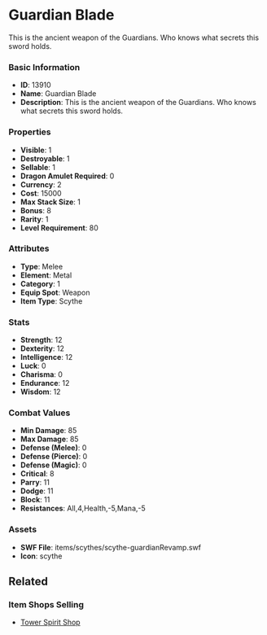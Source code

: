 # Guardian Blade

This is the ancient weapon of the Guardians. Who knows what secrets this sword holds. 

### Basic Information

- **ID**: 13910
- **Name**: Guardian Blade
- **Description**: This is the ancient weapon of the Guardians. Who knows what secrets this sword holds. 

### Properties

- **Visible**: 1
- **Destroyable**: 1
- **Sellable**: 1
- **Dragon Amulet Required**: 0
- **Currency**: 2
- **Cost**: 15000
- **Max Stack Size**: 1
- **Bonus**: 8
- **Rarity**: 1
- **Level Requirement**: 80

### Attributes

- **Type**: Melee
- **Element**: Metal
- **Category**: 1
- **Equip Spot**: Weapon
- **Item Type**: Scythe

### Stats

- **Strength**: 12
- **Dexterity**: 12
- **Intelligence**: 12
- **Luck**: 0
- **Charisma**: 0
- **Endurance**: 12
- **Wisdom**: 12

### Combat Values

- **Min Damage**: 85
- **Max Damage**: 85
- **Defense (Melee)**: 0
- **Defense (Pierce)**: 0
- **Defense (Magic)**: 0
- **Critical**: 8
- **Parry**: 11
- **Dodge**: 11
- **Block**: 11
- **Resistances**: All,4,Health,-5,Mana,-5

### Assets

- **SWF File**: items/scythes/scythe-guardianRevamp.swf
- **Icon**: scythe

## Related

### Item Shops Selling

- [Tower Spirit Shop](../item-shops/6-tower-spirit-shop.md)

